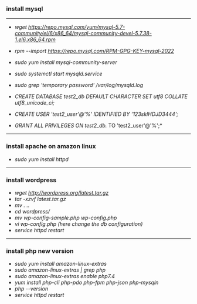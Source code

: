 ### install mysql 
---

- *wget https://repo.mysql.com/yum/mysql-5.7-community/el/6/x86_64/mysql-community-devel-5.7.38-1.el6.x86_64.rpm*
- *rpm --import https://repo.mysql.com/RPM-GPG-KEY-mysql-2022*
- *sudo yum install mysql-community-server*
- *sudo systemctl start mysqld.service*
- *sudo grep 'temporary password' /var/log/mysqld.log*

- *CREATE DATABASE test2_db DEFAULT CHARACTER SET utf8 COLLATE utf8_unicode_ci;*
- *CREATE USER 'test2_user'@'%' IDENTIFIED BY '123sklHDJD3444';*
- *GRANT ALL PRIVILEGES ON test2_db.* TO 'test2_user'@'%';*

---
### install apache on amazon linux

- *sudo yum install httpd*
---
### install wordpress

- *wget http://wordpress.org/latest.tar.gz*
- *tar -xzvf latest.tar.gz*
- *mv *.* ..*
- *cd wordpress/*
- *mv wp-config-sample.php wp-config.php*
- *vi wp-config.php (here change the db configuration)*
- *service httpd restart*

---
### install php new version

- *sudo yum install amazon-linux-extras*
- *sudo  amazon-linux-extras | grep php*
- *sudo amazon-linux-extras enable php7.4*
- *yum install php-cli php-pdo php-fpm php-json php-mysqln*
- *php --version*
- *service httpd restart*

